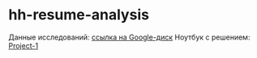 # hh-resume-analysis

Данные исследований: [ссылка на Google-диск](https://drive.google.com/drive/folders/1dHwpo3FHsecKPjJT5d8q1uzr_OW7UfhK?usp=drive_link)
Ноутбук с решением: [Project-1]()
